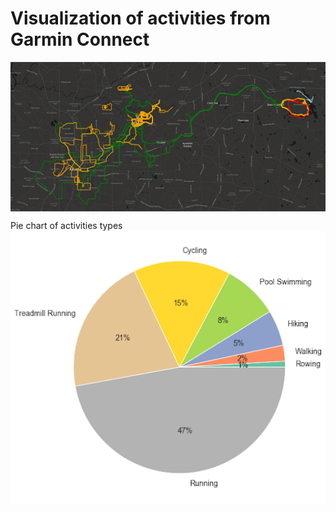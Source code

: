 Visualization of activities from Garmin Connect
============================ 


<img src="images/title.png" alt="GPS tracks" align="center">



Pie chart of activities types
![pie_chart](images/pie_chart.png)
